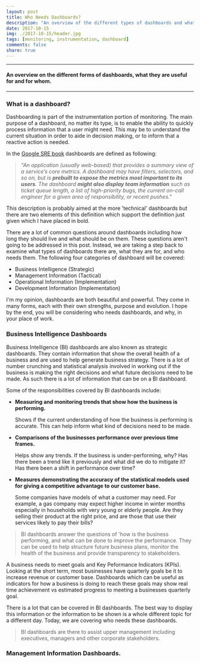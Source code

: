 ```yaml
---
layout: post
title: Who Needs Dashboards?
description: "An overview of the different types of dashboards and what they are for"
date: 2017-10-15
img: ./2017-10-15/header.jpg
tags: [monitoring, instrumentation, dashboard]
comments: false
share: true
---
```


----
#### An overview on the different forms of dashboards, what they are useful for and for whom.
--- 

### What is a dashboard?

Dashboarding is part of the instrumentation portion of monitoring. The main purpose of a dashboard, no matter its type, is to enable the ability to quickly process information that a user might need. This may be to understand the current situation in order to aide in decision making, or to inform that a reactive action is needed.

In the [Google SRE book](https://landing.google.com/sre/book/chapters/monitoring-distributed-systems.html) dashboards are defined as following:

> _"An application (usually web-based) that provides a summary view of a service’s core metrics. A dashboard may have filters, selectors, and so on, but is **prebuilt to expose the metrics most important to its users**. The dashboard **might also display team information** such as ticket queue length, a list of high-priority bugs, the current on-call engineer for a given area of responsibility, or recent pushes."_

This description is probably aimed at the more 'technical' dashboards but there are two elements of this definition which support the definition just given which I have placed in bold.

There are a lot of common questions around dashboards including how long they should live and what should be on them. These questions aren't going to be addressed in this post. Instead, we are taking a step back to examine what types of dashboards there are, what they are for, and who needs them. The following four categories of dashboard will be covered:

- Business Intelligence (Strategic)
- Management Information (Tactical)
- Operational Information (Implementation)
- Development Information (Implementation)

I'm my opinion, dashboards are both beautiful and powerful. They come in many forms, each with their own strengths, purpose and evolution. I hope by the end, you will be considering who needs dashboards, and why, in your place of work.

### Business Intelligence Dashboards

Business Intelligence (BI) dashboards are also known as strategic dashboards. They contain information that show the overall health of a business and are used to help generate business strategy. There is a lot of number crunching and statistical analysis involved in working out if the business is making the right decisions and what future decisions need to be made. As such there is a lot of information that can be on a BI dashboard.

Some of the responsibilities covered by BI dashboards include:

- **Measuring and monitoring trends that show how the business is performing.**

   Shows if the current understanding of how the business is performing is accurate. This can help inform what kind of decisions need to be made.

- **Comparisons of the businesses performance over previous time frames.**

   Helps show any trends. If the business is under-performing, why? Has there been a trend like it previously and what did we do to mitigate it? Has there been a shift in performance over time?

- **Measures demonstrating the accuracy of the statistical models used for giving a competitive advantage to our customer base.**

   Some companies have models of what a customer may need. For example, a gas company may expect higher income in winter months especially in households with very young or elderly people. Are they selling their product at the right price, and are those that use their services likely to pay their bills?

> BI dashboards answer the questions of 'how is the business performing, and what can be done to improve the performance. They can be used to help structure future business plans, monitor the health of the business and provide transparency to stakeholders.

A business needs to meet goals and Key Peformance Indicators (KPIs). Looking at the short term, most businesses have quarterly goals be it to increase revenue or customer base. Dashboards which can be useful as indicators for how a business is doing to reach these goals may show real time achievement vs estimated progress to meeting a businesses quarterly goal. 

There is a lot that can be covered in BI dashboards. The best way to display this information or the information to be shown is a whole different topic for a different day. Today, we are covering who needs these dashboards.

> BI dashboards are there to assist upper management including executives, managers and other corporate stakeholders. 


### Management Information Dashboards.


